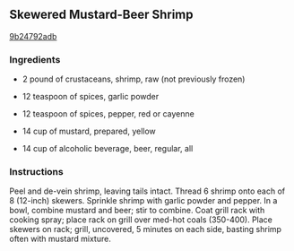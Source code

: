 ## Skewered Mustard-Beer Shrimp

[9b24792adb](http://www.food.com/recipe/skewered-mustard-beer-shrimp-181081)

### Ingredients

 - 2 pound of crustaceans, shrimp, raw (not previously frozen)

 - 12 teaspoon of spices, garlic powder

 - 12 teaspoon of spices, pepper, red or cayenne

 - 14 cup of mustard, prepared, yellow

 - 14 cup of alcoholic beverage, beer, regular, all

### Instructions

Peel and de-vein shrimp, leaving tails intact. Thread 6 shrimp onto each of 8 (12-inch) skewers. Sprinkle shrimp with garlic powder and pepper. In a bowl, combine mustard and beer; stir to combine. Coat grill rack with cooking spray; place rack on grill over med-hot coals (350-400). Place skewers on rack; grill, uncovered, 5 minutes on each side, basting shrimp often with mustard mixture.